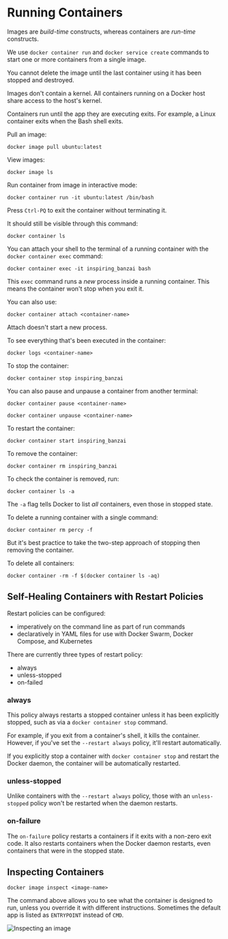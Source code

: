 # Running Containers

Images are *build-time* constructs, whereas containers are *run-time* constructs.

We use `docker container run` and `docker service create` commands to start one or more containers from a single image.

You cannot delete the image until the last container using it has been stopped and destroyed.

Images don't contain a kernel. All containers running on a Docker host share access to the host's kernel.

Containers run until the app they are executing exits. For example, a Linux container exits when the Bash shell exits.

Pull an image:

```docker image pull ubuntu:latest```

View images:

```docker image ls```

Run container from image in interactive mode:

```docker container run -it ubuntu:latest /bin/bash```

Press `Ctrl-PQ` to exit the container without terminating it.

It should still be visible through this command:

```docker container ls```

You can attach your shell to the terminal of a running container with the `docker container exec` command:

```docker container exec -it inspiring_banzai bash```

This `exec` command runs a *new* process inside a running container. This means the container won't stop when you exit it.

You can also use:

`docker container attach <container-name>`

Attach doesn't start a new process.

To see everything that's been executed in the container:

`docker logs <container-name>`

To stop the container:

```docker container stop inspiring_banzai```

You can also pause and unpause a container from another terminal:

```
docker container pause <container-name>

docker container unpause <container-name>
```

To restart the container:

```docker container start inspiring_banzai```

To remove the container:

```docker container rm inspiring_banzai```

To check the container is removed, run:

```docker container ls -a```

The `-a` flag tells Docker to list *all* containers, even those in stopped state.

To delete a running container with a single command:

```docker container rm percy -f```

But it's best practice to take the two-step approach of stopping then removing the container.

To delete all containers:

`docker container -rm -f $(docker container ls -aq)`

## Self-Healing Containers with Restart Policies

Restart policies can be configured:

- imperatively on the command line as part of run commands
- declaratively in YAML files for use with Docker Swarm, Docker Compose, and Kubernetes

There are currently three types of restart policy:

- always
- unless-stopped
- on-failed

### always

This policy always restarts a stopped container unless it has been explicitly stopped, such as via a `docker container stop` command.

For example, if you exit from a container's shell, it kills the container. However, if you've set the `--restart always` policy, it'll restart automatically.

If you explicitly stop a container with `docker container stop` and restart the Docker daemon, the container will be automatically restarted.

### unless-stopped

Unlike containers with the `--restart always` policy, those with an `unless-stopped` policy won't be restarted when the daemon restarts.

### on-failure

The `on-failure` policy restarts a containers if it exits with a non-zero exit code. It also restarts containers when the Docker daemon restarts, even containers that were in the stopped state.

## Inspecting Containers

```docker image inspect <image-name>```

The command above allows you to see what the container is designed to run, unless you override it with different instructions. Sometimes the default app is listed as `ENTRYPOINT` instead of `CMD`.

![Inspecting an image](cmd.png)

